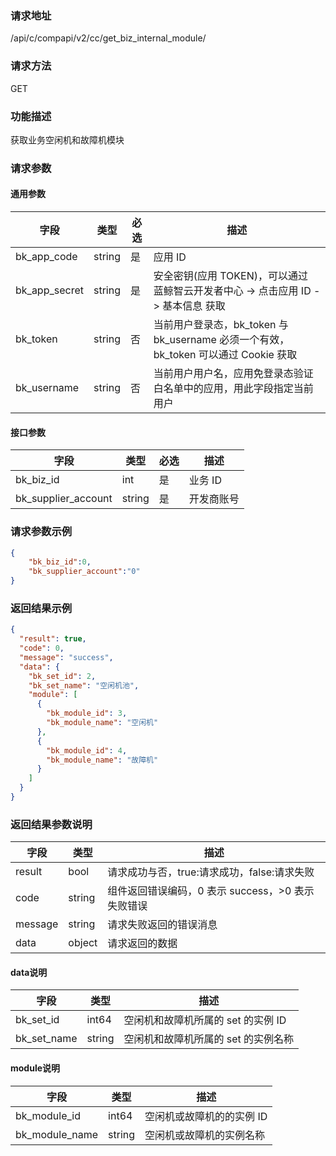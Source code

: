 ### 请求地址

/api/c/compapi/v2/cc/get_biz_internal_module/

### 请求方法

GET

### 功能描述

获取业务空闲机和故障机模块

### 请求参数

#### 通用参数

| 字段 | 类型 | 必选 | 描述 |
|-----------|------------|--------|------------|
| bk_app_code | string | 是 | 应用 ID |
| bk_app_secret| string | 是 | 安全密钥(应用 TOKEN)，可以通过 蓝鲸智云开发者中心 -&gt; 点击应用 ID -&gt; 基本信息 获取 |
| bk_token | string | 否 | 当前用户登录态，bk_token 与 bk_username 必须一个有效，bk_token 可以通过 Cookie 获取 |
| bk_username | string | 否 | 当前用户用户名，应用免登录态验证白名单中的应用，用此字段指定当前用户 |

#### 接口参数

| 字段 | 类型 | 必选 | 描述 |
|-----------|------------|--------|------------|
| bk_biz_id | int | 是 | 业务 ID |
| bk_supplier_account | string | 是 | 开发商账号 |

### 请求参数示例

```json
{
    "bk_biz_id":0,
    "bk_supplier_account":"0"
}
```

### 返回结果示例

```json
{
  "result": true,
  "code": 0,
  "message": "success",
  "data": {
    "bk_set_id": 2,
    "bk_set_name": "空闲机池",
    "module": [
      {
        "bk_module_id": 3,
        "bk_module_name": "空闲机"
      },
      {
        "bk_module_id": 4,
        "bk_module_name": "故障机"
      }
    ]
  }
}
```

### 返回结果参数说明

| 字段 | 类型 | 描述 |
|-----------|-----------|-----------|
| result | bool | 请求成功与否，true:请求成功，false:请求失败 |
| code | string | 组件返回错误编码，0 表示 success，>0 表示失败错误 |
| message | string | 请求失败返回的错误消息 |
| data | object | 请求返回的数据 |

#### data说明
| 字段 | 类型 | 描述 |
|-----------|------------|------------|
| bk_set_id | int64 | 空闲机和故障机所属的 set 的实例  ID |
| bk_set_name | string |空闲机和故障机所属的 set 的实例名称|

#### module说明
| 字段 | 类型 | 描述 |
|-----------|------------|------------|
| bk_module_id | int64 | 空闲机或故障机的的实例 ID |
| bk_module_name | string |空闲机或故障机的实例名称|

